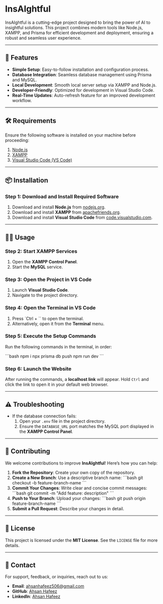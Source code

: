
# InsAIghtful

InsAIghtful is a cutting-edge project designed to bring the power of AI to insightful solutions. This project combines modern tools like Node.js, XAMPP, and Prisma for efficient development and deployment, ensuring a robust and seamless user experience.

---

## 🚀 Features

- **Simple Setup**: Easy-to-follow installation and configuration process.
- **Database Integration**: Seamless database management using Prisma and MySQL.
- **Local Development**: Smooth local server setup via XAMPP and Node.js.
- **Developer-Friendly**: Optimized for development in Visual Studio Code.
- **Real-Time Updates**: Auto-refresh feature for an improved development workflow.

---

## 🛠️ Requirements

Ensure the following software is installed on your machine before proceeding:

1. [Node.js](https://nodejs.org/en)
2. [XAMPP](https://www.apachefriends.org)
3. [Visual Studio Code (VS Code)](https://code.visualstudio.com)

---

## 📦 Installation

### Step 1: Download and Install Required Software

1. Download and install **Node.js** from [nodejs.org](https://nodejs.org/en).
2. Download and install **XAMPP** from [apachefriends.org](https://www.apachefriends.org).
3. Download and install **Visual Studio Code** from [code.visualstudio.com](https://code.visualstudio.com).

---

## 🏃‍♂️ Usage

### Step 2: Start XAMPP Services

1. Open the **XAMPP Control Panel**.
2. Start the **MySQL** service.

### Step 3: Open the Project in VS Code

1. Launch **Visual Studio Code**.
2. Navigate to the project directory.

### Step 4: Open the Terminal in VS Code

1. Press `Ctrl + \`` to open the terminal.
2. Alternatively, open it from the **Terminal** menu.

### Step 5: Execute the Setup Commands

Run the following commands in the terminal, in order:

\`\`\`bash
npm i
npx prisma db push
npm run dev
\`\`\`

### Step 6: Launch the Website

After running the commands, a **localhost link** will appear. Hold `Ctrl` and click the link to open it in your default web browser.

---

## ⚠️ Troubleshooting

- If the database connection fails:
  1. Open your `.env` file in the project directory.
  2. Ensure the `DATABASE_URL` port matches the MySQL port displayed in the **XAMPP Control Panel**.

---

## 🤝 Contributing

We welcome contributions to improve **InsAIghtful**! Here’s how you can help:

1. **Fork the Repository**: Create your own copy of the repository.
2. **Create a New Branch**: Use a descriptive branch name:
   \`\`\`bash
   git checkout -b feature-branch-name
   \`\`\`
3. **Commit Your Changes**: Write clear and concise commit messages:
   \`\`\`bash
   git commit -m "Add feature: description"
   \`\`\`
4. **Push to Your Branch**: Upload your changes:
   \`\`\`bash
   git push origin feature-branch-name
   \`\`\`
5. **Submit a Pull Request**: Describe your changes in detail.

---

## 📄 License

This project is licensed under the **MIT License**. See the `LICENSE` file for more details.

---

## 📧 Contact

For support, feedback, or inquiries, reach out to us:

- **Email**: [ahsanhafeez506@gmail.com](mailto:ahsanhafeez506@gmail.com)
- **GitHub**: [Ahsan Hafeez](https://github.com/Spiatron)
- **Linkedln**: [Ahsan Hafeez](https://www.linkedin.com/in/ahsan-hafeez-116943278/)
